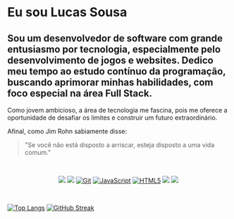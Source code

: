 # Eu sou Lucas Sousa

## Sou um desenvolvedor de software com grande entusiasmo por tecnologia, especialmente pelo desenvolvimento de jogos e websites. Dedico meu tempo ao estudo contínuo da programação, buscando aprimorar minhas habilidades, com foco especial na área **Full Stack**. 

Como jovem ambicioso, a área de tecnologia me fascina, pois me oferece a oportunidade de desafiar os limites e construir um futuro extraordinário.

Afinal, como Jim Rohn sabiamente disse:

> "Se você não está disposto a arriscar, esteja disposto a uma vida comum."

<br/>

<div align="center">

![](https://img.shields.io/badge/.NET-512BD4?style=for-the-badge&logo=dotnet&logoColor=white)
[![](https://img.shields.io/badge/C%23-239120?style=for-the-badge&logo=c-sharp&logoColor=white)]()
[![Git](https://img.shields.io/badge/GIT-E44C30?style=for-the-badge&logo=git&logoColor=white)]()
[![JavaScript](https://img.shields.io/badge/JavaScript-F7DF1E?style=for-the-badge&logo=javascript&logoColor=black)]()
[![HTML5](https://img.shields.io/badge/HTML5-E34F26?style=for-the-badge&logo=html5&logoColor=white)]()
![](https://img.shields.io/badge/PostgreSQL-316192?style=for-the-badge&logo=postgresql&logoColor=white)
![](https://img.shields.io/badge/MySQL-005C84?style=for-the-badge&logo=mysql&logoColor=white)

</div>
<br/>



[![Top Langs](https://github-readme-stats.vercel.app/api/top-langs/?username=LucasSousaDev&layout=compact&theme=github_dark&hide_border=true&locale=pt-br&cache_seconds=3600)](https://github.com/anuraghazra/github-readme-stats)
[![GitHub Streak](https://streak-stats.demolab.com?user=LucasSousaDev&theme=github-dark-blue&hide_border=true&locale=pt_BR&date_format=j%2Fn%5B%2FY%5D&exclude_days=Sun%2CWed&card_width=500)](https://git.io/streak-stats)

